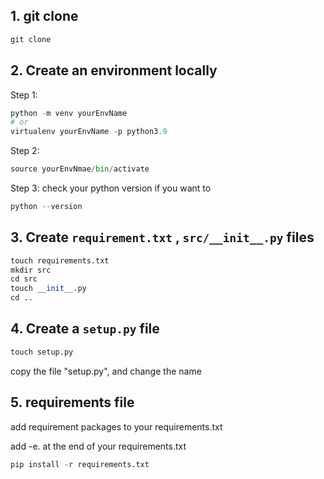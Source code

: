 ## 1. git clone
```python
git clone 
```


## 2. Create an environment locally
Step 1:
```python
python -m venv yourEnvName
# or 
virtualenv yourEnvName -p python3.9
```

Step 2:
```python
source yourEnvNmae/bin/activate
```

Step 3: check your python version if you want to
```python
python --version
```


## 3. Create `requirement.txt` , `src/__init__.py`  files
```python
touch requirements.txt
mkdir src
cd src
touch __init__.py
cd ..
```


## 4. Create a `setup.py` file
```python
touch setup.py
```
copy the file "setup.py", and change the name


## 5. requirements file
add requirement packages to your requirements.txt

add -e. at the end of your requirements.txt

```python
pip install -r requirements.txt
```